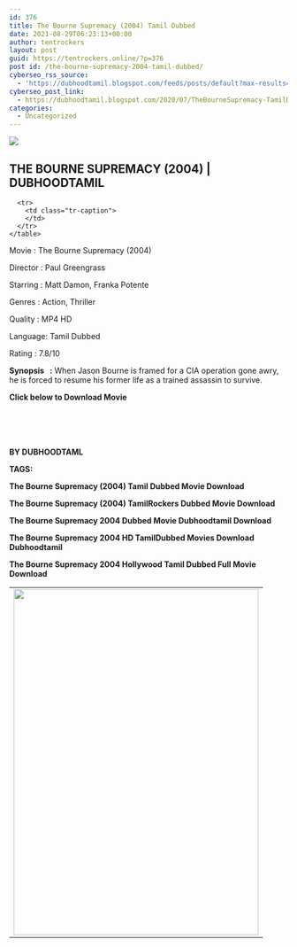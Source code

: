 ```yaml
---
id: 376
title: The Bourne Supremacy (2004) Tamil Dubbed
date: 2021-08-29T06:23:13+00:00
author: tentrockers
layout: post
guid: https://tentrockers.online/?p=376
post id: /the-bourne-supremacy-2004-tamil-dubbed/
cyberseo_rss_source:
  - 'https://dubhoodtamil.blogspot.com/feeds/posts/default?max-results=150&start-index=151'
cyberseo_post_link:
  - https://dubhoodtamil.blogspot.com/2020/07/TheBourneSupremacy-TamilDubbed.html
categories:
  - Uncategorized
---
```

<div class="media_block">
  <img src="https://1.bp.blogspot.com/-BSfYcjOIJ3A/Xv2ZFtSH6yI/AAAAAAAAAFw/YE4-ImsRouUcSX7v84B-_Zj_K-EUUf08gCK4BGAsYHg/s72-w443-h625-c/fb6c740e0b5ed052932031899cdd7952.jpg" class="media_thumbnail" />
</div>

<div dir="ltr" trbidi="on" readability="29.079306071871">
  <h2>
    <span>THE BOURNE SUPREMACY (2004) | DUBHOODTAMIL</span>
  </h2>
  
  <div>
    <table align="center" cellpadding="0" cellspacing="0" class="tr-caption-container">
      <tr>
        <td>
          <a href="https://1.bp.blogspot.com/-BSfYcjOIJ3A/Xv2ZFtSH6yI/AAAAAAAAAFw/YE4-ImsRouUcSX7v84B-_Zj_K-EUUf08gCK4BGAsYHg/s1134/fb6c740e0b5ed052932031899cdd7952.jpg" imageanchor="1"><img loading="lazy" border="0" data-original-height="1134" data-original-width="800" height="625" src="https://1.bp.blogspot.com/-BSfYcjOIJ3A/Xv2ZFtSH6yI/AAAAAAAAAFw/YE4-ImsRouUcSX7v84B-_Zj_K-EUUf08gCK4BGAsYHg/w443-h625/fb6c740e0b5ed052932031899cdd7952.jpg" width="443" /></a>
        </td>
      </tr>
      
      <tr>
        <td class="tr-caption">
        </td>
      </tr>
    </table>
  </div>
  
  <p>
    <span>Movie<span> </span>:<span> </span>The Bourne Supremacy (2004)</span>
  </p>
  
  <p>
    <span>Director<span> </span>:<span> </span>Paul Greengrass</span>
  </p>
  
  <p>
    <span>Starring<span> </span>:<span> </span>Matt Damon, Franka Potente</span>
  </p>
  
  <p>
    <span>Genres<span> </span>:<span> </span>Action, Thriller</span>
  </p>
  
  <p>
    <span>Quality<span> </span>:<span> </span>MP4 HD</span>
  </p>
  
  <p>
    <span>Language:<span> </span>Tamil Dubbed</span>
  </p>
  
  <p>
    <span>Rating<span> </span>:<span> </span>7.8/10</span>
  </p>
  
  <p>
    <b>Synopsis&nbsp; &nbsp;</b><b>:</b><span> When Jason Bourne is framed for a CIA operation gone awry, he is forced to resume his former life as a trained assassin to survive.</span>
  </p>
  
  <p>
    <b>Click below to Download Movie</b>
  </p>
  
  <p>
    <span><b><br /></b></span><br /> <span><b><br /></b></span><br /> <span><b>BY DUBHOODTAML</b></span>
  </p>
  
  <p>
    <span><b>TAGS:</b></span>
  </p>
  
  <p>
    <span><b>The Bourne Supremacy (2004) Tamil Dubbed Movie Download</b></span>
  </p>
  
  <p>
    <span><b>The Bourne Supremacy (2004) TamilRockers Dubbed Movie Download</b></span>
  </p>
  
  <p>
    <span><b>The Bourne Supremacy 2004 Dubbed Movie Dubhoodtamil Download</b></span>
  </p>
  
  <p>
    <span><b>The Bourne Supremacy 2004 HD TamilDubbed Movies Download Dubhoodtamil</b></span>
  </p>
  
  <p>
    <b>The Bourne Supremacy 2004 Hollywood Tamil Dubbed Full Movie Download</b>
  </p></p>
</div>